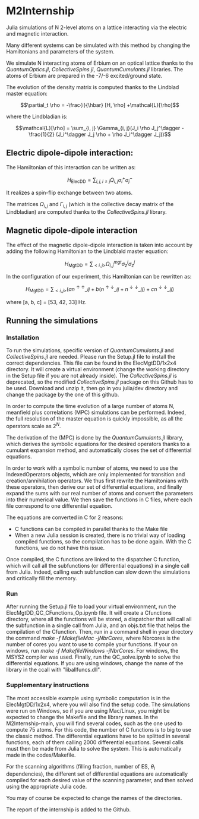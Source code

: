 # M2Internship
Julia simulations of N 2-level atoms on a lattice interacting via the electric and magnetic interaction.

Many different systems can be simulated with this method by changing the Hamiltonians and parameters of the system.

We simulate N interacting atoms of Erbium on an optical lattice thanks to the _QuantumOptics.jl_, _CollectiveSpins.jl_, _QuantumCumulants.jl_ libraries. The atoms of Erbium are prepared in the -7/-6 excited/ground state.

The evolution of the density matrix is computed thanks to the Lindblad master equation:

$$\partial_t \rho = -\frac{i}{\hbar} [H, \rho] +\mathcal{L}[\rho]$$

where the Lindbladian is:

$$\mathcal{L}[\rho] = \sum_{i, j} \Gamma_{i, j}(J_i \rho J_j^\dagger - \frac{1}{2} (J_i^\dagger J_j \rho + \rho J_i^\dagger J_j))$$



## Electric dipole-dipole interaction:

The Hamiltonian of this interaction can be written as:

$$H_{\text{ElecDD}} = \sum_{i, j, i \neq j} \Omega_{i, j}\sigma_i^+ \sigma_j^-$$

It realizes a spin-flip exchange between two atoms.

The matrices $\Omega_{i, j}$ and $\Gamma_{i, j}$ (which is the collective decay matrix of the Lindbladian) are computed thanks to the _CollectiveSpins.jl_ library.


## Magnetic dipole-dipole interaction

The effect of the magnetic dipole-dipole interaction is taken into account by adding the following Hamiltonian to the Lindblald master equation:

$$H_{\text{MgtDD}} = \sum_{<i, j>} \Omega_{i, j}^{mgt} \sigma_z^i \sigma_z^j$$

In the configuration of our experiment, this Hamiltonian can be rewritten as:

$$ H_{\text{MgtDD}} = \sum_{<i, j>} (a n^{\uparrow \uparrow}\_{ij} + b(n^{\uparrow \downarrow}\_{ij} + n^{\downarrow \downarrow}\_{ij}) + c n^{\downarrow \downarrow}\_{ij})$$

where  [a, b, c] = [53, 42, 33] Hz.

## Running the simulations

### Installation
To run the simulations, specific version of _QuantumCumulants.jl_ and _CollectiveSpins.jl_ are needed. Please run the Setup.jl file to install the correct dependencies. This file can be found in the ElecMgtDD/1x2x4 directory. It will create a virtual environment (change the working directory in the Setup file if you are not already inside). The _CollectiveSpins.jl_ is deprecated, so the modified _CollectiveSpins.jl_ package on this Github has to be used. Download and unzip it, then go in you julia/dev directory and change the package by the one of this github.

In order to compute the time evolution of a large number of atoms N, meanfield plus correlations (MPC) simulations can be performed. Indeed, the full resolution of the master equation is quickly impossible, as all the operators scale as $2^N$.

The derivation of the (MPC) is done by the _QuantumCumulants.jl_ library, which derives the symbolic equations for the desired operators thanks to a cumulant expansion method, and automatically closes the set of differential equations.

In order to work with a symbolic number of atoms, we need to use the IndexedOperators objects, which are only implemented for transition and creation/annihilation operators. We thus first rewrite the Hamiltonians with these operators, then derive our set of differential equations, and finally expand the sums with our real number of atoms and convert the parameters into their numerical value. We then save the functions in C files, where each file correspond to one differential equation.

The equations are converted in C for 2 reasons:

- C functions can be compiled in parallel thanks to the Make file
- When a new Julia session is created, there is no trivial way of loading compiled functions, so the compilation has to be done again. With the C functions, we do not have this issue.

Once compiled, the C functions are linked to the dispatcher C function, which will call all the subfunctions (or differential equations) in a single call from Julia. Indeed, calling each subfunction can slow down the simulations and critically fill the memory.

### Run

After running the Setup.jl file to load your virtual environment, run the ElecMgtDD_QC_CFunctions_Op.ipynb file. It will create a Cfunctions directory, where all the functions will be stored, a dispatcher that will call all the subfunction in a single call from Julia, and an objs.txt file that helps the compilation of the Cfunction. Then, run in a command shell in your directory the command _make -f MakefileMac -jNbrCores_, where Nbrcores is the number of cores you want to use to compile your functions. If your on windows, run _make -f MakefileWindows -jNbrCores_. For windows, the MSYS2 compiler was used. Finally, run the QC_solve.ipynb to solve the differential equations. If you are using windows, change the name of the library in the ccall with "liballfuncs.dll".


### Supplementary instructions

The most accessible example using symbolic computation is in the ElecMgtDD/1x2x4, where you will also find the setup code. The simulations were run on Windows, so if you are using Mac/Linux, you might be expected to change the Makefile and the library names. In the M2Internship-main, you will find several codes, such as the one used to compute 75 atoms. For this code, the number of C functions is to big to use the classic method. The differential equations have to be splitted in several functions, each of them calling 2000 differential equations. Several calls must then be made from Julia to solve the system. This is automatically made in the codes/Makefile.

For the scanning algorithms (filling fraction, number of ES, $\theta_l$ dependencies), the different set of differential equations are automatically compiled for each desired value of the scanning parameter, and then solved using the appropriate Julia code.

You may of course be expected to change the names of the directories.

The report of the internship is added to the Github.

